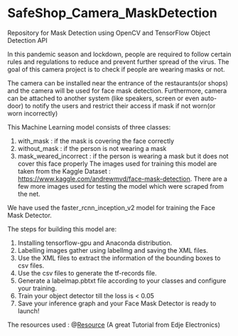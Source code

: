 # SafeShop_Camera_MaskDetection
Repository for Mask Detection using OpenCV and TensorFlow Object Detection API

In this pandemic season and lockdown, people are required to follow certain rules and regulations to reduce and prevent further spread of the virus. 
The goal of this camera project is to check if people are wearing masks or not.

The camera can be installed near the entrance of the restaurants(or shops) and the camera will be used for face mask detection. 
Furthermore, camera can be attached to another system (like speakers, screen or even auto-door) to notify the users and restrict their access if mask if not worn(or worn incorrectly)

This Machine Learning model consists of three classes:
  1. with_mask : if the mask is covering the face correctly
  2. without_mask : if the person is not wearing a mask
  3. mask_weared_incorrect : if the person is wearing a mask but it does not cover this face properly
The images used for training this model are taken from the Kaggle Dataset : https://www.kaggle.com/andrewmvd/face-mask-detection.
There are a few more images used for testing the model which were scraped from the net.

We have used the faster_rcnn_inception_v2 model for training the Face Mask Detector.

The steps for building this model are:
  1. Installing tensorflow-gpu and Anaconda distribution.
  2. Labelling images gather using labelImg and saving the XML files.
  3. Use the XML files to extract the information of the bounding boxes to csv files.
  4. Use the csv files to generate the tf-records file.
  5. Generate a labelmap.pbtxt file according to your classes and configure your training.
  6. Train your object detector till the loss is < 0.05
  7. Save your inference graph and your Face Mask Detector is ready to launch!
  
  The resources used : @[Resource](https://www.youtube.com/watch?v=Rgpfk6eYxJA) (A great Tutorial from Edje Electronics)
